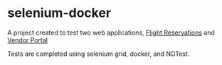 # selenium-docker

A project created to test two web applications, [Flight Reservations](https://d1uh9e7cu07ukd.cloudfront.net/selenium-docker/reservation-app/index.html) and [Vendor Portal](https://d1uh9e7cu07ukd.cloudfront.net/selenium-docker/vendor-app/index.html)

Tests are completed using selenium grid, docker, and NGTest.
